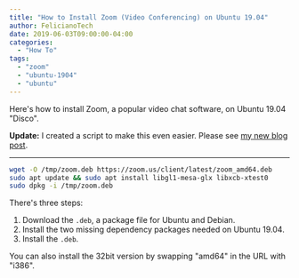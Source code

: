 ```yaml
---
title: "How to Install Zoom (Video Conferencing) on Ubuntu 19.04"
author: FelicianoTech
date: 2019-06-03T09:00:00-04:00
categories:
  - "How To"
tags:
  - "zoom"
  - "ubuntu-1904"
  - "ubuntu"
---
```


Here's how to install Zoom, a popular video chat software, on Ubuntu 19.04 "Disco".

<!--more-->

**Update:** I created a script to make this even easier.
Please see [my new blog post](https://www.feliciano.tech/blog/install-and-update-zoom-on-ubuntu/).

---

```bash
wget -O /tmp/zoom.deb https://zoom.us/client/latest/zoom_amd64.deb
sudo apt update && sudo apt install libgl1-mesa-glx libxcb-xtest0
sudo dpkg -i /tmp/zoom.deb
```

There's three steps:

1. Download the `.deb`, a package file for Ubuntu and Debian.
1. Install the two missing dependency packages needed on Ubuntu 19.04.
1. Install the `.deb`.

You can also install the 32bit version by swapping "amd64" in the URL with "i386".
